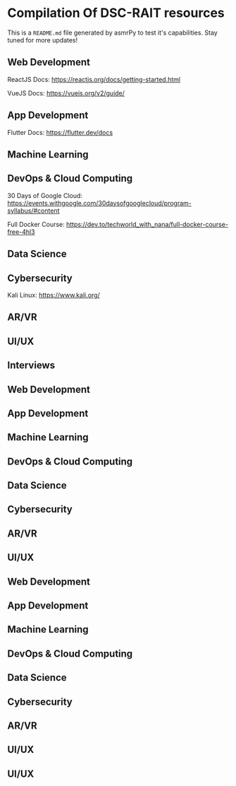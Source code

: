 



# Compilation Of DSC-RAIT resources


This is a ``README.md`` file generated by asmrPy to test it's capabilities. Stay tuned for more updates!
## Web Development


ReactJS Docs: https://reactjs.org/docs/getting-started.html

VueJS Docs: https://vuejs.org/v2/guide/
## App Development


Flutter Docs: https://flutter.dev/docs
## Machine Learning

## DevOps & Cloud Computing


30 Days of Google Cloud: https://events.withgoogle.com/30daysofgooglecloud/program-syllabus/#content

Full Docker Course: https://dev.to/techworld_with_nana/full-docker-course-free-4hl3
## Data Science

## Cybersecurity


Kali Linux: https://www.kali.org/
## AR/VR

## UI/UX

## Interviews

## Web Development

## App Development

## Machine Learning

## DevOps & Cloud Computing

## Data Science

## Cybersecurity

## AR/VR

## UI/UX

## Web Development

## App Development

## Machine Learning

## DevOps & Cloud Computing

## Data Science

## Cybersecurity

## AR/VR

## UI/UX

## UI/UX
